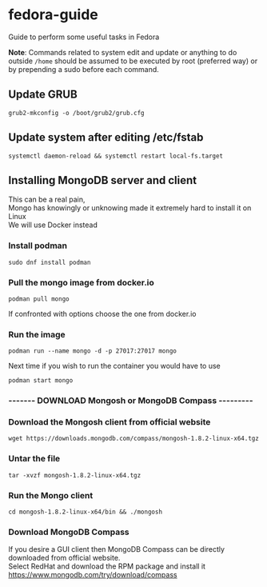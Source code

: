 # fedora-guide
Guide to perform some useful tasks in Fedora

<b> Note</b>: Commands related to system edit and update or anything to do outside `/home` should be assumed to be executed by root (preferred way) or by prepending a sudo before each command.

## Update GRUB
```
grub2-mkconfig -o /boot/grub2/grub.cfg
```	  

## Update system after editing /etc/fstab
```
systemctl daemon-reload && systemctl restart local-fs.target
```

## Installing MongoDB server and client
This can be a real pain, </br>Mongo has knowingly or unknowing made it extremely hard to install it on Linux </br>
We will use Docker instead </br>

 ### Install podman</br>

```
sudo dnf install podman
```

### Pull the mongo image from docker.io</br>

```
podman pull mongo
```

If confronted with options choose the one from docker.io

### Run the image
```
podman run --name mongo -d -p 27017:27017 mongo
```

Next time if you wish to run the container you would have to use
```
podman start mongo
```

### ------- DOWNLOAD Mongosh or MongoDB Compass ---------
### Download the Mongosh client from official website
```
wget https://downloads.mongodb.com/compass/mongosh-1.8.2-linux-x64.tgz
```

### Untar the file
```
tar -xvzf mongosh-1.8.2-linux-x64.tgz
```

### Run the Mongo client
```
cd mongosh-1.8.2-linux-x64/bin && ./mongosh
```

### Download MongoDB Compass
If you desire a GUI client then MongoDB Compass can be directly downloaded from official website. </br>
Select RedHat and download the RPM package and install it
https://www.mongodb.com/try/download/compass
